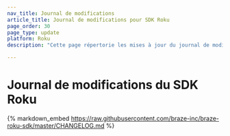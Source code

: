 ```yaml
---
nav_title: Journal de modifications
article_title: Journal de modifications pour SDK Roku
page_order: 30
page_type: update
platform: Roku
description: "Cette page répertorie les mises à jour du journal de modifications concernant le SDK Roku Braze."

---
```


# Journal de modifications du SDK Roku

{% markdown_embed https://raw.githubusercontent.com/braze-inc/braze-roku-sdk/master/CHANGELOG.md %}
